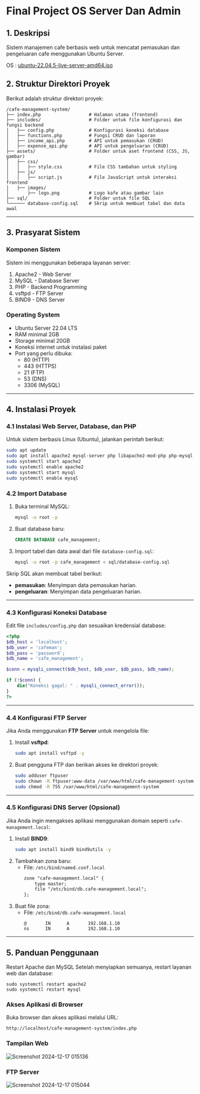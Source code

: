 # Final Project OS Server Dan Admin

## **1. Deskripsi**
Sistem manajemen cafe berbasis web untuk mencatat pemasukan dan pengeluaran cafe menggunakan Ubuntu Server.

OS : [ubuntu-22.04.5-live-server-amd64.iso](https://releases.ubuntu.com/jammy/ubuntu-22.04.5-live-server-amd64.iso)


## **2. Struktur Direktori Proyek**

Berikut adalah struktur direktori proyek:

```
/cafe-management-system/
├── index.php                  # Halaman utama (frontend)
├── includes/                  # Folder untuk file konfigurasi dan fungsi backend
│   ├── config.php             # Konfigurasi koneksi database
│   ├── functions.php          # Fungsi CRUD dan laporan
│   ├── income_api.php         # API untuk pemasukan (CRUD)
│   ├── expense_api.php        # API untuk pengeluaran (CRUD)
├── assets/                    # Folder untuk aset frontend (CSS, JS, gambar)
│   ├── css/
│   │   ├── style.css          # File CSS tambahan untuk styling
│   ├── js/
│   │   ├── script.js          # File JavaScript untuk interaksi frontend
│   ├── images/
│       ├── logo.png           # Logo kafe atau gambar lain
├── sql/                       # Folder untuk file SQL
└────── database-config.sql    # Skrip untuk membuat tabel dan data awal
```

---

## **3. Prasyarat Sistem**

### Komponen Sistem
Sistem ini menggunakan beberapa layanan server:
1. Apache2 - Web Server
2. MySQL - Database Server
3. PHP - Backend Programming
4. vsftpd - FTP Server
5. BIND9 - DNS Server

### Operating System
- Ubuntu Server 22.04 LTS
- RAM minimal 2GB
- Storage minimal 20GB
- Koneksi internet untuk instalasi paket
- Port yang perlu dibuka:
  - 80 (HTTP)
  - 443 (HTTPS)
  - 21 (FTP)
  - 53 (DNS)
  - 3306 (MySQL)
---

## **4. Instalasi Proyek**

### **4.1 Instalasi Web Server, Database, dan PHP**
Untuk sistem berbasis Linux (Ubuntu), jalankan perintah berikut:

```bash
sudo apt update
sudo apt install apache2 mysql-server php libapache2-mod-php php-mysql -y
sudo systemctl start apache2
sudo systemctl enable apache2
sudo systemctl start mysql
sudo systemctl enable mysql
```

### **4.2 Import Database**
1. Buka terminal MySQL:
   ```bash
   mysql -u root -p
   ```
2. Buat database baru:
   ```sql
   CREATE DATABASE cafe_management;
   ```
3. Import tabel dan data awal dari file `database-config.sql`:
   ```bash
   mysql -u root -p cafe_management < sql/database-config.sql
   ```

Skrip SQL akan membuat tabel berikut:
- **pemasukan**: Menyimpan data pemasukan harian.
- **pengeluaran**: Menyimpan data pengeluaran harian.

---

### **4.3 Konfigurasi Koneksi Database**
Edit file `includes/config.php` dan sesuaikan kredensial database:

```php
<?php
$db_host = 'localhost';
$db_user = 'cafeman';
$db_pass = 'password';
$db_name = 'cafe_management';

$conn = mysqli_connect($db_host, $db_user, $db_pass, $db_name);

if (!$conn) {
    die("Koneksi gagal: " . mysqli_connect_error());
}
?>
```

---

### **4.4 Konfigurasi FTP Server**
Jika Anda menggunakan **FTP Server** untuk mengelola file:

1. Install **vsftpd**:
   ```bash
   sudo apt install vsftpd -y
   ```
2. Buat pengguna FTP dan berikan akses ke direktori proyek:
   ```bash
   sudo adduser ftpuser
   sudo chown -R ftpuser:www-data /var/www/html/cafe-management-system
   sudo chmod -R 755 /var/www/html/cafe-management-system
   ```

---

### **4.5 Konfigurasi DNS Server (Opsional)**
Jika Anda ingin mengakses aplikasi menggunakan domain seperti `cafe-management.local`:

1. Install **BIND9**:
   ```bash
   sudo apt install bind9 bind9utils -y
   ```
2. Tambahkan zona baru:
   - File: `/etc/bind/named.conf.local`
     ```apache
     zone "cafe-management.local" {
         type master;
         file "/etc/bind/db.cafe-management.local";
     };
     ```
3. Buat file zona:
   - File: `/etc/bind/db.cafe-management.local`
     ```
     @       IN      A       192.168.1.10
     ns      IN      A       192.168.1.10
     ```

---

## **5. Panduan Penggunaan**

Restart Apache dan MySQL Setelah menyiapkan semuanya, restart layanan web dan database:

```
sudo systemctl restart apache2
sudo systemctl restart mysql
```

### Akses Aplikasi di Browser

Buka browser dan akses aplikasi melalui URL:
```
http://localhost/cafe-management-system/index.php
```


### Tampilan Web
![Screenshot 2024-12-17 015136](https://github.com/user-attachments/assets/52d37b56-f66b-46c8-b726-2ec77a309a0e)

### FTP Server
![Screenshot 2024-12-17 015044](https://github.com/user-attachments/assets/ac91f1ce-8849-4717-9d8b-eba0b57b5c9a)

